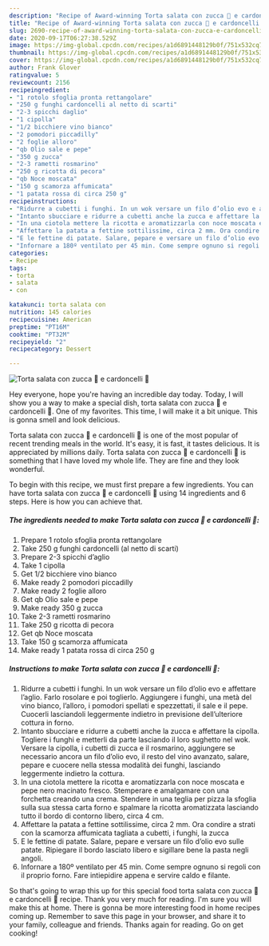 ```yaml
---
description: "Recipe of Award-winning Torta salata con zucca 🎃 e cardoncelli 🍄"
title: "Recipe of Award-winning Torta salata con zucca 🎃 e cardoncelli 🍄"
slug: 2690-recipe-of-award-winning-torta-salata-con-zucca-e-cardoncelli
date: 2020-09-17T06:27:38.529Z
image: https://img-global.cpcdn.com/recipes/a1d6891448129b0f/751x532cq70/torta-salata-con-zucca-🎃-e-cardoncelli-🍄-recipe-main-photo.jpg
thumbnail: https://img-global.cpcdn.com/recipes/a1d6891448129b0f/751x532cq70/torta-salata-con-zucca-🎃-e-cardoncelli-🍄-recipe-main-photo.jpg
cover: https://img-global.cpcdn.com/recipes/a1d6891448129b0f/751x532cq70/torta-salata-con-zucca-🎃-e-cardoncelli-🍄-recipe-main-photo.jpg
author: Frank Glover
ratingvalue: 5
reviewcount: 2156
recipeingredient:
- "1 rotolo sfoglia pronta rettangolare"
- "250 g funghi cardoncelli al netto di scarti"
- "2-3 spicchi daglio"
- "1 cipolla"
- "1/2 bicchiere vino bianco"
- "2 pomodori piccadilly"
- "2 foglie alloro"
- "qb Olio sale e pepe"
- "350 g zucca"
- "2-3 rametti rosmarino"
- "250 g ricotta di pecora"
- "qb Noce moscata"
- "150 g scamorza affumicata"
- "1 patata rossa di circa 250 g"
recipeinstructions:
- "Ridurre a cubetti i funghi. In un wok versare un filo d’olio evo e affettare l’aglio. Farlo rosolare e poi toglierlo. Aggiungere i funghi, una metà del vino bianco, l’alloro, i pomodori spellati e spezzettati, il sale e il pepe. Cuocerli lasciandoli leggermente indietro in previsione dell’ulteriore cottura in forno."
- "Intanto sbucciare e ridurre a cubetti anche la zucca e affettare la cipolla. Togliere i funghi e metterli da parte lasciando il loro sughetto nel wok. Versare la cipolla, i cubetti di zucca e il rosmarino, aggiungere se necessario ancora un filo d’olio evo, il resto del vino avanzato, salare, pepare e cuocere nella stessa modalità dei funghi, lasciando leggermente indietro la cottura."
- "In una ciotola mettere la ricotta e aromatizzarla con noce moscata e pepe nero macinato fresco. Stemperare e amalgamare con una forchetta creando una crema. Stendere in una teglia per pizza la sfoglia sulla sua stessa carta forno e spalmare la ricotta aromatizzata lasciando tutto il bordo di contorno libero, circa 4 cm."
- "Affettare la patata a fettine sottilissime, circa 2 mm. Ora condire a strati con la scamorza affumicata tagliata a cubetti, i funghi, la zucca"
- "E le fettine di patate. Salare, pepare e versare un filo d’olio evo sulle patate. Ripiegare il bordo lasciato libero e sigillare bene la pasta negli angoli."
- "Infornare a 180º ventilato per 45 min. Come sempre ognuno si regoli con il proprio forno. Fare intiepidire appena e servire caldo e filante."
categories:
- Recipe
tags:
- torta
- salata
- con

katakunci: torta salata con 
nutrition: 145 calories
recipecuisine: American
preptime: "PT16M"
cooktime: "PT32M"
recipeyield: "2"
recipecategory: Dessert

---
```



![Torta salata con zucca 🎃 e cardoncelli 🍄](https://img-global.cpcdn.com/recipes/a1d6891448129b0f/751x532cq70/torta-salata-con-zucca-🎃-e-cardoncelli-🍄-recipe-main-photo.jpg)

Hey everyone, hope you're having an incredible day today. Today, I will show you a way to make a special dish, torta salata con zucca 🎃 e cardoncelli 🍄. One of my favorites. This time, I will make it a bit unique. This is gonna smell and look delicious.



Torta salata con zucca 🎃 e cardoncelli 🍄 is one of the most popular of recent trending meals in the world. It's easy, it is fast, it tastes delicious. It is appreciated by millions daily. Torta salata con zucca 🎃 e cardoncelli 🍄 is something that I have loved my whole life. They are fine and they look wonderful.


To begin with this recipe, we must first prepare a few ingredients. You can have torta salata con zucca 🎃 e cardoncelli 🍄 using 14 ingredients and 6 steps. Here is how you can achieve that.

<!--inarticleads1-->

##### The ingredients needed to make Torta salata con zucca 🎃 e cardoncelli 🍄:

1. Prepare 1 rotolo sfoglia pronta rettangolare
1. Take 250 g funghi cardoncelli (al netto di scarti)
1. Prepare 2-3 spicchi d’aglio
1. Take 1 cipolla
1. Get 1/2 bicchiere vino bianco
1. Make ready 2 pomodori piccadilly
1. Make ready 2 foglie alloro
1. Get qb Olio sale e pepe
1. Make ready 350 g zucca
1. Take 2-3 rametti rosmarino
1. Take 250 g ricotta di pecora
1. Get qb Noce moscata
1. Take 150 g scamorza affumicata
1. Make ready 1 patata rossa di circa 250 g




<!--inarticleads2-->

##### Instructions to make Torta salata con zucca 🎃 e cardoncelli 🍄:

1. Ridurre a cubetti i funghi. In un wok versare un filo d’olio evo e affettare l’aglio. Farlo rosolare e poi toglierlo. Aggiungere i funghi, una metà del vino bianco, l’alloro, i pomodori spellati e spezzettati, il sale e il pepe. Cuocerli lasciandoli leggermente indietro in previsione dell’ulteriore cottura in forno.
1. Intanto sbucciare e ridurre a cubetti anche la zucca e affettare la cipolla. Togliere i funghi e metterli da parte lasciando il loro sughetto nel wok. Versare la cipolla, i cubetti di zucca e il rosmarino, aggiungere se necessario ancora un filo d’olio evo, il resto del vino avanzato, salare, pepare e cuocere nella stessa modalità dei funghi, lasciando leggermente indietro la cottura.
1. In una ciotola mettere la ricotta e aromatizzarla con noce moscata e pepe nero macinato fresco. Stemperare e amalgamare con una forchetta creando una crema. Stendere in una teglia per pizza la sfoglia sulla sua stessa carta forno e spalmare la ricotta aromatizzata lasciando tutto il bordo di contorno libero, circa 4 cm.
1. Affettare la patata a fettine sottilissime, circa 2 mm. Ora condire a strati con la scamorza affumicata tagliata a cubetti, i funghi, la zucca
1. E le fettine di patate. Salare, pepare e versare un filo d’olio evo sulle patate. Ripiegare il bordo lasciato libero e sigillare bene la pasta negli angoli.
1. Infornare a 180º ventilato per 45 min. Come sempre ognuno si regoli con il proprio forno. Fare intiepidire appena e servire caldo e filante.




So that's going to wrap this up for this special food torta salata con zucca 🎃 e cardoncelli 🍄 recipe. Thank you very much for reading. I'm sure you will make this at home. There is gonna be more interesting food in home recipes coming up. Remember to save this page in your browser, and share it to your family, colleague and friends. Thanks again for reading. Go on get cooking!
